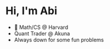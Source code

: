 # Hi, I'm Abi

- 👀 Math/CS @ Harvard
- Quant Trader @ Akuna
- Always down for some fun problems

<!---
Saffr0n1/Saffr0n1 is a ✨ special ✨ repository because its `README.md` (this file) appears on your GitHub profile.
You can click the Preview link to take a look at your changes.
--->
